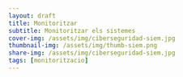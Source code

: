 ```yaml
---
layout: draft
title: Monitoritzar
subtitle: Monitoritzar els sistemes
cover-img: /assets/img/ciberseguridad-siem.jpg
thumbnail-img: /assets/img/thumb-siem.png
share-img: /assets/img/ciberseguridad-siem.jpg
tags: [monitoritzacio]
---
```



